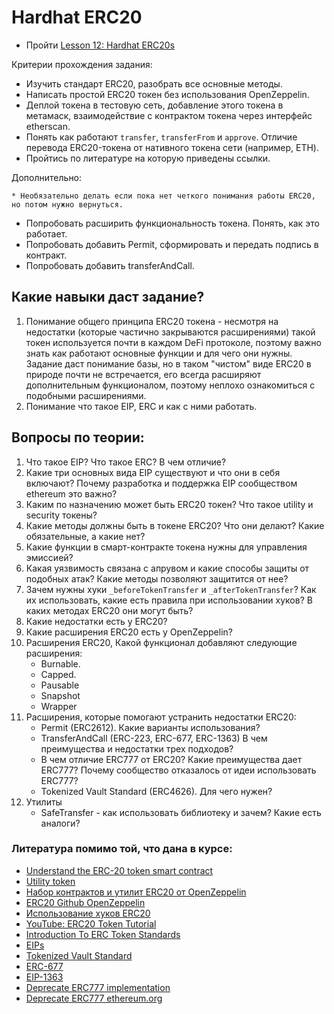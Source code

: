 # Hardhat ERC20

- Пройти [Lesson 12: Hardhat ERC20s](https://github.com/smartcontractkit/full-blockchain-solidity-course-js#lesson-12-hardhat-erc20s)

Критерии прохождения задания:
 - Изучить стандарт ERC20, разобрать все основные методы.
 - Написать простой ERC20 токен без использования OpenZeppelin.
 - Деплой токена в тестовую сеть, добавление этого токена в метамаск, взаимодействие с контрактом токена через интерфейс etherscan.
 - Понять как работают `transfer`, `transferFrom` и `approve`. Отличие перевода ERC20-токена от нативного токена сети (например, ETH).
 - Пройтись по литературе на которую приведены ссылки.

Дополнительно:

    * Необязательно делать если пока нет четкого понимания работы ERC20, но потом нужно вернуться.

 - Попробовать расширить функциональность токена. Понять, как это работает.
 - Попробовать добавить Permit, сформировать и передать подпись в контракт.
 - Попробовать добавить transferAndCall.
        
## Какие навыки даст задание?

1. Понимание общего принципа ERC20 токена - несмотря на недостатки (которые частично закрываются расширениями) такой токен используется почти в каждом DeFi протоколе, поэтому важно знать как работают основные функции и для чего они нужны. Задание даст понимание базы, но в таком "чистом" виде ERC20 в природе почти не встречается, его всегда расширяют дополнительным функционалом, поэтому неплохо ознакомиться с подобными расширениями.
2. Понимание что такое EIP, ERC и как с ними работать.

## Вопросы по теории:

1. Что такое EIP? Что такое ERC? В чем отличие?
2. Какие три основных вида EIP существуют и что они в себя включают? Почему разработка и поддержка EIP сообществом ethereum это важно?
3. Каким по назначению может быть ERC20 токен? Что такое utility и security токены?
4. Какие методы должны быть в токене ERC20? Что они делают? Какие обязательные, а какие нет?
5. Какие функции в смарт-контракте токена нужны для управления эмиссией?
6. Какая уязвимость связана с апрувом и какие способы защиты от подобных атак? Какие методы позволяют защитится от нее?
7. Зачем нужны хуки `_beforeTokenTransfer` и `_afterTokenTransfer`? Как их использовать, какие есть правила при использовании хуков? В каких методах ERC20 они могут быть?
8. Какие недостатки есть у ERC20?
9. Какие расширения ERC20 есть у OpenZeppelin?
10. Расширения ERC20, Какой функционал добавляют следующие расширения:
	- Burnable. 
	- Capped.
	- Pausable
	- Snapshot
	- Wrapper
11. Расширения, которые помогают устранить недостатки ERC20:
	- Permit (ERC2612). Какие варианты использования?
	- TransferAndCall (ERC-223, ERC-677, ERC-1363) В чем преимущества и недостатки трех подходов?
    - В чем отличие ERC777 от ERC20? Какие преимущества дает ERC777? Почему сообщество отказалось от идеи использовать ERC777?
	- Tokenized Vault Standard (ERC4626). Для чего нужен?
12. Утилиты
	- SafeTransfer - как использовать библиотеку и зачем? Какие есть аналоги?


### Литература помимо той, что дана в курсе:

- [Understand the ERC-20 token smart contract](https://ethereum.org/en/developers/tutorials/understand-the-erc-20-token-smart-contract/)
- [Utility token](https://www.ledger.com/ru/academy/glossary/utility-token)
- [Набор контрактов и утилит ERC20 от OpenZeppelin](https://docs.openzeppelin.com/contracts/4.x/api/token/erc20#IERC20)
- [ERC20 Github OpenZeppelin](https://github.com/OpenZeppelin/openzeppelin-contracts/blob/master/contracts/token/ERC20/ERC20.sol)
- [Использование хуков ERC20](https://docs.openzeppelin.com/contracts/4.x/extending-contracts#using-hooks)
- [YouTube: ERC20 Token Tutorial](https://www.youtube.com/watch?v=gc7e90MHvl8)
- [Introduction To ERC Token Standards](https://medium.com/immunefi/how-erc-standards-work-part-1-c9795803f459)
- [EIPs](https://eips.ethereum.org/)
- [Tokenized Vault Standard](https://ethereum.org/en/developers/docs/standards/tokens/erc-4626/)
- [ERC-677](https://github.com/ethereum/EIPs/issues/677)
- [EIP-1363](https://eips.ethereum.org/EIPS/eip-1363)
- [Deprecate ERC777 implementation](https://github.com/OpenZeppelin/openzeppelin-contracts/issues/2620)
- [Deprecate ERC777 ethereum.org](https://ethereum.org/en/developers/docs/standards/tokens/erc-777/)
